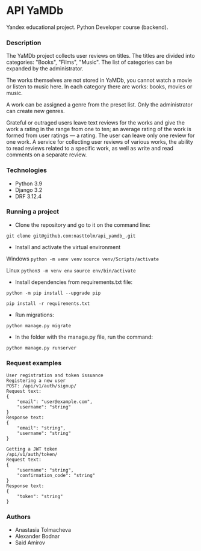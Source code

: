 # API YaMDb

Yandex educational project. Python Developer course (backend).

### Description
The YaMDb project collects user reviews on titles. The titles are divided into categories: "Books", "Films", "Music". The list of categories can be expanded by the administrator.

The works themselves are not stored in YaMDb, you cannot watch a movie or listen to music here. In each category there are works: books, movies or music.

A work can be assigned a genre from the preset list. Only the administrator can create new genres.

Grateful or outraged users leave text reviews for the works and give the work a rating in the range from one to ten; an average rating of the work is formed from user ratings — a rating. The user can leave only one review for one work.
A service for collecting user reviews of various works, the ability to read reviews related to a specific work, as well as write and read comments on a separate review.

### Technologies 
- Python 3.9
- Django 3.2
- DRF 3.12.4

### Running a project
- Clone the repository and go to it on the command line:

```git clone git@github.com:nasttolm/api_yamdb_.git```

- Install and activate the virtual environment

Windows
```python -m venv venv```
```source venv/Scripts/activate```

Linux
```python3 -m venv env```
```source env/bin/activate```

- Install dependencies from requirements.txt file:

```python -m pip install --upgrade pip```

```pip install -r requirements.txt```

- Run migrations:

```python manage.py migrate```

- In the folder with the manage.py file, run the command:

```python manage.py runserver```


### Request examples
```
User registration and token issuance
Registering a new user
POST: /api/v1/auth/signup/
Request text:
{
    "email": "user@example.com",
    "username": "string"
}
Response text:
{
    "email": "string",
    "username": "string"
}

Getting a JWT token
/api/v1/auth/token/
Request text:
{
    "username": "string",
    "confirmation_code": "string"
}
Response text:
{
    "token": "string"
}

```
### Authors
- Anastasia Tolmacheva
- Alexander Bodnar
- Said Amirov
